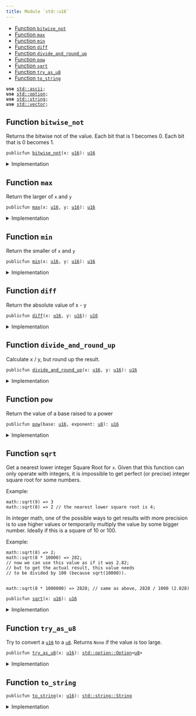 ```yaml
---
title: Module `std::u16`
---
```




-  [Function `bitwise_not`](#std_u16_bitwise_not)
-  [Function `max`](#std_u16_max)
-  [Function `min`](#std_u16_min)
-  [Function `diff`](#std_u16_diff)
-  [Function `divide_and_round_up`](#std_u16_divide_and_round_up)
-  [Function `pow`](#std_u16_pow)
-  [Function `sqrt`](#std_u16_sqrt)
-  [Function `try_as_u8`](#std_u16_try_as_u8)
-  [Function `to_string`](#std_u16_to_string)


<pre><code><b>use</b> <a href="ascii.md#std_ascii">std::ascii</a>;
<b>use</b> <a href="option.md#std_option">std::option</a>;
<b>use</b> <a href="string.md#std_string">std::string</a>;
<b>use</b> <a href="vector.md#std_vector">std::vector</a>;
</code></pre>



<a name="std_u16_bitwise_not"></a>

## Function `bitwise_not`

Returns the bitwise not of the value.
Each bit that is 1 becomes 0. Each bit that is 0 becomes 1.


<pre><code>publicfun <a href="u16.md#std_u16_bitwise_not">bitwise_not</a>(x: <a href="u16.md#std_u16">u16</a>): <a href="u16.md#std_u16">u16</a>
</code></pre>



<details>
<summary>Implementation</summary>


<pre><code><b>public</b> <b>fun</b> <a href="u16.md#std_u16_bitwise_not">bitwise_not</a>(x: <a href="u16.md#std_u16">u16</a>): <a href="u16.md#std_u16">u16</a> {
    x ^ <a href="u16.md#std_u16_max_value">max_value</a>!()
}
</code></pre>



</details>

<a name="std_u16_max"></a>

## Function `max`

Return the larger of <code>x</code> and <code>y</code>


<pre><code>publicfun <a href="u16.md#std_u16_max">max</a>(x: <a href="u16.md#std_u16">u16</a>, y: <a href="u16.md#std_u16">u16</a>): <a href="u16.md#std_u16">u16</a>
</code></pre>



<details>
<summary>Implementation</summary>


<pre><code><b>public</b> <b>fun</b> <a href="u16.md#std_u16_max">max</a>(x: <a href="u16.md#std_u16">u16</a>, y: <a href="u16.md#std_u16">u16</a>): <a href="u16.md#std_u16">u16</a> {
    <a href="macros.md#std_macros_num_max">std::macros::num_max</a>!(x, y)
}
</code></pre>



</details>

<a name="std_u16_min"></a>

## Function `min`

Return the smaller of <code>x</code> and <code>y</code>


<pre><code>publicfun <a href="u16.md#std_u16_min">min</a>(x: <a href="u16.md#std_u16">u16</a>, y: <a href="u16.md#std_u16">u16</a>): <a href="u16.md#std_u16">u16</a>
</code></pre>



<details>
<summary>Implementation</summary>


<pre><code><b>public</b> <b>fun</b> <a href="u16.md#std_u16_min">min</a>(x: <a href="u16.md#std_u16">u16</a>, y: <a href="u16.md#std_u16">u16</a>): <a href="u16.md#std_u16">u16</a> {
    <a href="macros.md#std_macros_num_min">std::macros::num_min</a>!(x, y)
}
</code></pre>



</details>

<a name="std_u16_diff"></a>

## Function `diff`

Return the absolute value of x - y


<pre><code>publicfun <a href="u16.md#std_u16_diff">diff</a>(x: <a href="u16.md#std_u16">u16</a>, y: <a href="u16.md#std_u16">u16</a>): <a href="u16.md#std_u16">u16</a>
</code></pre>



<details>
<summary>Implementation</summary>


<pre><code><b>public</b> <b>fun</b> <a href="u16.md#std_u16_diff">diff</a>(x: <a href="u16.md#std_u16">u16</a>, y: <a href="u16.md#std_u16">u16</a>): <a href="u16.md#std_u16">u16</a> {
    <a href="macros.md#std_macros_num_diff">std::macros::num_diff</a>!(x, y)
}
</code></pre>



</details>

<a name="std_u16_divide_and_round_up"></a>

## Function `divide_and_round_up`

Calculate x / y, but round up the result.


<pre><code>publicfun <a href="u16.md#std_u16_divide_and_round_up">divide_and_round_up</a>(x: <a href="u16.md#std_u16">u16</a>, y: <a href="u16.md#std_u16">u16</a>): <a href="u16.md#std_u16">u16</a>
</code></pre>



<details>
<summary>Implementation</summary>


<pre><code><b>public</b> <b>fun</b> <a href="u16.md#std_u16_divide_and_round_up">divide_and_round_up</a>(x: <a href="u16.md#std_u16">u16</a>, y: <a href="u16.md#std_u16">u16</a>): <a href="u16.md#std_u16">u16</a> {
    <a href="macros.md#std_macros_num_divide_and_round_up">std::macros::num_divide_and_round_up</a>!(x, y)
}
</code></pre>



</details>

<a name="std_u16_pow"></a>

## Function `pow`

Return the value of a base raised to a power


<pre><code>publicfun <a href="u16.md#std_u16_pow">pow</a>(base: <a href="u16.md#std_u16">u16</a>, exponent: <a href="u8.md#std_u8">u8</a>): <a href="u16.md#std_u16">u16</a>
</code></pre>



<details>
<summary>Implementation</summary>


<pre><code><b>public</b> <b>fun</b> <a href="u16.md#std_u16_pow">pow</a>(base: <a href="u16.md#std_u16">u16</a>, exponent: <a href="u8.md#std_u8">u8</a>): <a href="u16.md#std_u16">u16</a> {
    <a href="macros.md#std_macros_num_pow">std::macros::num_pow</a>!(base, exponent)
}
</code></pre>



</details>

<a name="std_u16_sqrt"></a>

## Function `sqrt`

Get a nearest lower integer Square Root for <code>x</code>. Given that this
function can only operate with integers, it is impossible
to get perfect (or precise) integer square root for some numbers.

Example:
```
math::sqrt(9) => 3
math::sqrt(8) => 2 // the nearest lower square root is 4;
```

In integer math, one of the possible ways to get results with more
precision is to use higher values or temporarily multiply the
value by some bigger number. Ideally if this is a square of 10 or 100.

Example:
```
math::sqrt(8) => 2;
math::sqrt(8 * 10000) => 282;
// now we can use this value as if it was 2.82;
// but to get the actual result, this value needs
// to be divided by 100 (because sqrt(10000)).


math::sqrt(8 * 1000000) => 2828; // same as above, 2828 / 1000 (2.828)
```


<pre><code>publicfun <a href="u16.md#std_u16_sqrt">sqrt</a>(x: <a href="u16.md#std_u16">u16</a>): <a href="u16.md#std_u16">u16</a>
</code></pre>



<details>
<summary>Implementation</summary>


<pre><code><b>public</b> <b>fun</b> <a href="u16.md#std_u16_sqrt">sqrt</a>(x: <a href="u16.md#std_u16">u16</a>): <a href="u16.md#std_u16">u16</a> {
    <a href="macros.md#std_macros_num_sqrt">std::macros::num_sqrt</a>!&lt;<a href="u16.md#std_u16">u16</a>, <a href="u32.md#std_u32">u32</a>&gt;(x, 16)
}
</code></pre>



</details>

<a name="std_u16_try_as_u8"></a>

## Function `try_as_u8`

Try to convert a <code><a href="u16.md#std_u16">u16</a></code> to a <code><a href="u8.md#std_u8">u8</a></code>. Returns <code>None</code> if the value is too large.


<pre><code>publicfun <a href="u16.md#std_u16_try_as_u8">try_as_u8</a>(x: <a href="u16.md#std_u16">u16</a>): <a href="option.md#std_option_Option">std::option::Option</a>&lt;<a href="u8.md#std_u8">u8</a>&gt;
</code></pre>



<details>
<summary>Implementation</summary>


<pre><code><b>public</b> <b>fun</b> <a href="u16.md#std_u16_try_as_u8">try_as_u8</a>(x: <a href="u16.md#std_u16">u16</a>): Option&lt;<a href="u8.md#std_u8">u8</a>&gt; {
    <a href="macros.md#std_macros_try_as_u8">std::macros::try_as_u8</a>!(x)
}
</code></pre>



</details>

<a name="std_u16_to_string"></a>

## Function `to_string`



<pre><code>publicfun <a href="u16.md#std_u16_to_string">to_string</a>(x: <a href="u16.md#std_u16">u16</a>): <a href="string.md#std_string_String">std::string::String</a>
</code></pre>



<details>
<summary>Implementation</summary>


<pre><code><b>public</b> <b>fun</b> <a href="u16.md#std_u16_to_string">to_string</a>(x: <a href="u16.md#std_u16">u16</a>): String {
    <a href="macros.md#std_macros_num_to_string">std::macros::num_to_string</a>!(x)
}
</code></pre>



</details>
